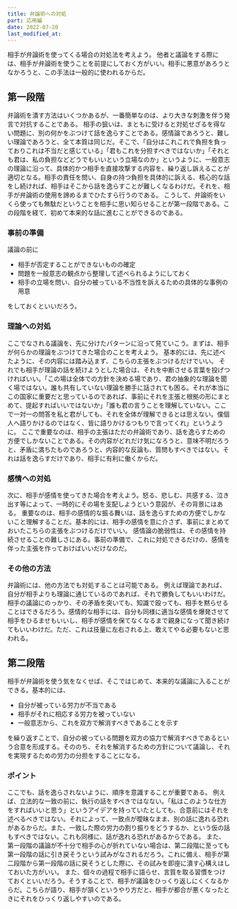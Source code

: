 ```yaml
---
title: 弁論術への対処
part: 応用編
date: 2022-07-20
last_modified_at: 
---
```


相手が弁論術を使ってくる場合の対処法を考えよう。
他者と議論をする際には、相手が弁論術を使うことを前提にしておく方がいい。相手に悪意があろうとなかろうと、この手法は一般的に使われるからだ。

## 第一段階

弁論術を潰す方法はいくつかあるが、一番簡単なのは、より大きな刺激を伴う発言で対抗することである。
相手の狙いは、まともに受けると対処せざるを得ない問題に、別の何かをぶつけて話を逸らすことである。感情論であろうと、難しい理論であろうと、全て本質は同じだ。そこで、「自分はこれこれで負担を負っておりこれは不当だと感じている」「君もこれを分担すべきではないか」「それとも君は、私の負担などどうでもいいという立場なのか」というように、一般意志の理論に沿って、具体的かつ相手を直接攻撃する内容を、繰り返し訴えることが適切となる。相手の責任を問い、自身の持つ負担を具体的に訴える、核心的な話をし続ければ、相手はそこから話を逸らすことが難しくなるわけだ。それを、相手が弁論術の使用を諦めるまでひたすら行うのである。
こうして、弁論術をいくら使っても無駄だということを相手に思い知らせることが第一段階である。この段階を経て、初めて本来的な話に進むことができるのである。

### 事前の準備

議論の前に

- 相手が否定することができないものの確定
- 問題を一般意志の観点から整理して述べられるようにしておく
- 相手の立場を問い、自分の被っている不当性を訴えるための具体的な事例の用意

をしておくといいだろう。

### 理論への対処

ここでなされる議論を、先に分けたパターンに沿って見ていこう。まずは、相手が何らかの理論をぶつけてきた場合のことを考えよう。
基本的には、先に述べたように、その内容には踏み込まず、こちらの主張をぶつけるだけでいい。
それでも相手が理論の話を続けようとした場合は、それを中断させる言葉を投げつければいい。「この場は全体での方針を決める場であり、君の抽象的な理論を聞く場ではない。誰も共有していない理論を勝手に話されても困る。それが本当にこの国家に重要だと思っているのであれば、事前にそれを主張と根拠の形にまとめて、提起すればいいではないか」「誰も君の言うことを理解していない。ここで一対一の問答を私と君がしても、それを全体が理解できるとは思えない。僕個人へ語りかけるのではなく、皆に語りかけるつもりで言ってくれ」というように。
ここで重要なのは、相手の主張はただの弁論術であり、話を逸らすための方便でしかないことである。その内容がどれだけ気になろうと、意味不明だろうと、矛盾に満ちたものであろうと、内容的な反論も、質問もすべきではない。それは話を逸らすだけであり、相手に有利に働くからだ。

### 感情への対処

次に、相手が感情を使ってきた場合を考えよう。怒る、悲しむ、共感する、泣き出す等によって、一時的にその場を支配しようという意図が、その背景にはある。
重要なのは、相手の感情的な振る舞いは、話を逸らすための方便でしかないこと理解することだ。基本的には、相手の感情を意に介さず、事前にまとめておいたこちらの主張をぶつけるだけでいい。
感情論の脆弱性は、その感情を持続させることの難しさにある。事前の準備で、これに対処できるだけの、感情を伴った主張を作っておけばいいだけなのだ。

### その他の方法

弁論術には、他の方法でも対処することは可能である。
例えば理論であれば、自分が相手よりも理論に通じているのであれば、それで勝負してもいいわけだ。相手の議論にのっかり、その矛盾を突いても、知識で殴っても、相手を黙らせることはできるだろう。感情的な相手には、自分も同様に適当な感情を爆発させて相手をひるませもいいし、相手が感情を保てなくなるまで親身になって聞き続けてもいいわけだ。ただ、これは技量に左右される上、敢えてやる必要もないと思われる。

## 第二段階

相手が弁論術を使う気をなくせば、そこではじめて、本来的な議論に入ることができる。基本的には、

- 自分が被っている労力が不当である
- 相手がそれに相応する労力を被っていない
- 一般意志から、これを双方で解消すべきであることを示す

を繰り返すことで、自分の被っている問題を双方の協力で解消すべきであるという合意を形成する。そののち、それを解消するための方針について議論し、それを実現するための労力の分担をすることになる。

### ポイント

ここでも、話を逸らされないように、順序を意識することが重要である。
例えば、立法的な一致の前に、執行の話をすべきではなない。「私はこのような仕方をすればいいと思う」というアイデアを持っていたとしても、合意前にはそれを述べるべきではない。それによって、一致点が曖昧なまま、別の話に逸れる恐れがあるからだ。また、一致した際の労力の割り振りをどうするか、という仮の話もすべきではない。これも同様に、話が逸れる恐れがあるからである。
また、第一段階の議論が不十分で相手の心が折れていない場合は、第二段階に至っても第一段階の話に引き戻そうという試みがなされるだろう。これに備え、相手が第二段階から第一段階の話に戻そうとした際に、その試みを即座に潰す心構えはしておいた方がいい。
また、個々の過程で相手に語らせ、言質を取る習慣をつけておくといいだろう。そうすることで、相手が議論をひっくり返しにくくなるからだ。こちらが語り、相手が頷くというやり方だと、相手が都合が悪くなったときにそれをひっくり返しやすいのである。
